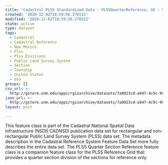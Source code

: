 ```yaml
---
title: 'Cadastral PLSS Standardized Data - PLSSQuarterReference, SE - Version 1.1'
created: '2020-12-02T16:59:56.276515'
modified: '2020-12-02T16:59:56.276522'
state: active
type: dataset
tags:
  - Cadastral
  - Cadastral Reference
  - New Mexico
  - Plss
  - Plss Divisions
  - Public Land Survey System
  - Section
  - Township
  - United States
  - Usa
groups: []
csv_url: >-
  http://gstore.unm.edu/apps/rgisarchive/datasets/7a0023cd-a947-4c9c-9950-fdf2e680883e/PLSSQuarterReference_SE.derived.csv
json_url: >-
  http://gstore.unm.edu/apps/rgisarchive/datasets/7a0023cd-a947-4c9c-9950-fdf2e680883e/PLSSQuarterReference_SE.derived.json
layout: post

---
```

 This feature class is part of the Cadastral National Spatial Data
                Infrastructure (NSDI) CADNSDI publication data set for rectangular and
                non-rectangular Public Land Survey System (PLSS) data set. The metadata description
                in the Cadastral Reference System Feature Data Set more fully describes the entire
                data set. The PLSS Quarter Section Reference feature class is a companion feature
                class for the PLSS Reference Grid that provides a quarter section division of the
                sections for reference only. 
